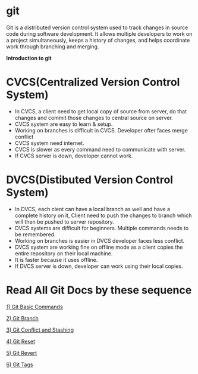 # git
Git is a distributed version control system used to track changes in source code during software development. It allows multiple developers to work on a project simultaneously, keeps a history of changes, and helps coordinate work through branching and merging.

**Introduction to git**

# CVCS(Centralized Version Control System)
- In CVCS, a client need to get local copy of source from server, do that changes and commit those changes to central source on server.
- CVCS system are easy to learn & setup.
- Working on branches is difficult in CVCS. Developer ofter faces merge conflict
- CVCS system need internet.
- CVCS is slower as every command need to communicate with server.
- If CVCS server is down, developer cannot work.

# DVCS(Distibuted Version Control System)
- In DVCS, each cient can have a local branch as well and have a complete history on it, Client need to push the changes to branch which will then be pushed to server repository.
- DVCS systems are difficult for beginners. Multiple commands needs to be remembered.
- Working on branches is easier in DVCS developer faces less conflict.
- DVCS system are working fine on offline mode as a client copies the entire repository on their local machine.
- It is faster because it uses offline.
- If DVCS server is down, developer can work using their local copies.

# Read All Git Docs by these sequence
[1) Git Basic Commands](https://github.com/herrry107/git/tree/main/git-basic-commands)

[2) Git Branch](https://github.com/herrry107/git/tree/main/branch)

[3) Git Conflict and Stashing](https://github.com/herrry107/git/tree/main/conflict-stashing)

[4) Git Reset](https://github.com/herrry107/git/tree/main/reset)

[5) Git Revert](https://github.com/herrry107/git/tree/main/revert)

[6) Git Tags](https://github.com/herrry107/git/tree/main/tags)